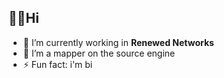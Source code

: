 ## **👋🏻Hi**

- 🔭 I’m currently working in **Renewed Networks**
- 💃 I’m a mapper on the source engine
- ⚡ Fun fact: i'm bi

